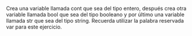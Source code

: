 Crea una variable llamada cont que sea del tipo entero, después crea otra variable llamada bool que sea del tipo booleano y por último una variable llamada str que sea del tipo string. Recuerda utilizar la palabra reservada var para este ejercicio.
